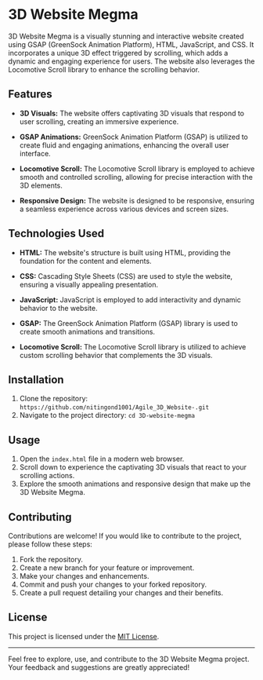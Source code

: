 # 3D Website Megma


3D Website Megma is a visually stunning and interactive website created using GSAP (GreenSock Animation Platform), HTML, JavaScript, and CSS. It incorporates a unique 3D effect triggered by scrolling, which adds a dynamic and engaging experience for users. The website also leverages the Locomotive Scroll library to enhance the scrolling behavior.

## Features

- **3D Visuals:** The website offers captivating 3D visuals that respond to user scrolling, creating an immersive experience.

- **GSAP Animations:** GreenSock Animation Platform (GSAP) is utilized to create fluid and engaging animations, enhancing the overall user interface.

- **Locomotive Scroll:** The Locomotive Scroll library is employed to achieve smooth and controlled scrolling, allowing for precise interaction with the 3D elements.

- **Responsive Design:** The website is designed to be responsive, ensuring a seamless experience across various devices and screen sizes.

## Technologies Used

- **HTML:** The website's structure is built using HTML, providing the foundation for the content and elements.

- **CSS:** Cascading Style Sheets (CSS) are used to style the website, ensuring a visually appealing presentation.

- **JavaScript:** JavaScript is employed to add interactivity and dynamic behavior to the website.

- **GSAP:** The GreenSock Animation Platform (GSAP) library is used to create smooth animations and transitions.

- **Locomotive Scroll:** The Locomotive Scroll library is utilized to achieve custom scrolling behavior that complements the 3D visuals.

## Installation

1. Clone the repository: `https://github.com/nitingond1001/Agile_3D_Website-.git`
2. Navigate to the project directory: `cd 3D-website-megma`

## Usage

1. Open the `index.html` file in a modern web browser.
2. Scroll down to experience the captivating 3D visuals that react to your scrolling actions.
3. Explore the smooth animations and responsive design that make up the 3D Website Megma.

## Contributing

Contributions are welcome! If you would like to contribute to the project, please follow these steps:

1. Fork the repository.
2. Create a new branch for your feature or improvement.
3. Make your changes and enhancements.
4. Commit and push your changes to your forked repository.
5. Create a pull request detailing your changes and their benefits.



## License

This project is licensed under the [MIT License](LICENSE).

---

Feel free to explore, use, and contribute to the 3D Website Megma project. Your feedback and suggestions are greatly appreciated!
